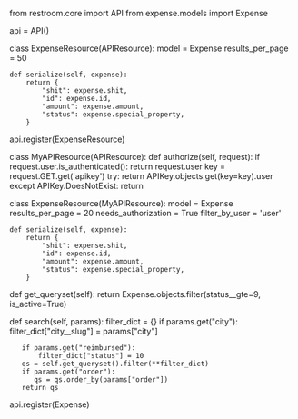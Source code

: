 from restroom.core import API
from expense.models import Expense

api = API()

class ExpenseResource(APIResource):
    model = Expense
    results_per_page = 50

    def serialize(self, expense):
        return {
            "shit": expense.shit,
            "id": expense.id,
            "amount": expense.amount,
            "status": expense.special_property,
        }

api.register(ExpenseResource)

class MyAPIResource(APIResource):
   def authorize(self, request):
       if request.user.is_authenticated():
           return request.user
       key = request.GET.get('apikey')
       try:
           return APIKey.objects.get(key=key).user
       except APIKey.DoesNotExist:
           return


class ExpenseResource(MyAPIResource):
    model = Expense
    results_per_page = 20
    needs_authorization = True
    filter_by_user = 'user'

    def serialize(self, expense):
        return {
            "shit": expense.shit,
            "id": expense.id,
            "amount": expense.amount,
            "status": expense.special_property,
        }

   def get_queryset(self):
       return Expense.objects.filter(status__gte=9, is_active=True)

   def search(self, params):
       filter_dict = {}
       if params.get("city"):
           filter_dict["city__slug"] = params["city"]

       if params.get("reimbursed"):
           filter_dict["status"] = 10
       qs = self.get_queryset().filter(**filter_dict)
       if params.get("order"):
          qs = qs.order_by(params["order"])
       return qs

api.register(Expense)

